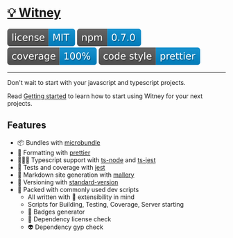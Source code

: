 # [💡 Witney](https://github.com/witneyjs/witney)

[![](assets/badge.license.svg)](https://opensource.org/licenses/MIT)
[![](assets/badge.npm.svg)](https://www.npmjs.com/package/witney)
![](assets/badge.coverage.svg)
[![](assets/badge.style.svg)](https://prettier.io/)

---

Don't wait to start with your javascript and typescript projects.

Read [Getting started](http://www.witneyjs.com/getting_started.html) to learn how to start using Witney for your next projects.

## Features

- 📦 Bundles with [microbundle](https://github.com/developit/microbundle)
- 🧹 Formatting with [prettier](https://github.com/prettier/prettier)
- 👨🏼‍⚖️ Typescript support with [ts-node](https://github.com/TypeStrong/ts-node) and [ts-jest](https://github.com/kulshekhar/ts-jest)
- 📏 Tests and coverage with [jest](https://github.com/facebook/jest)
- 🧢 Markdown site generation with [mallery](https://github.com/malleryjs/mallery/)
- 🎰 Versioning with [standard-version](https://github.com/conventional-changelog/standard-version)
- 🧰 Packed with commonly used dev scripts
  - All written with 🧩 extensibility in mind
  - Scripts for Building, Testing, Coverage, Server starting
  - 🔖 Badges generator
  - 🧐 Dependency license check
  - 👽 Dependency gyp check
